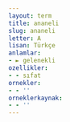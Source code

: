 ```yaml
---
layout: term
title: ananeli
slug: ananeli
letter: A
lisan: Türkçe
anlamlar:
- ► gelenekli
ozellikler:
- - sıfat
ornekler:
- - ''
orneklerkaynak:
- - ''
---
```

